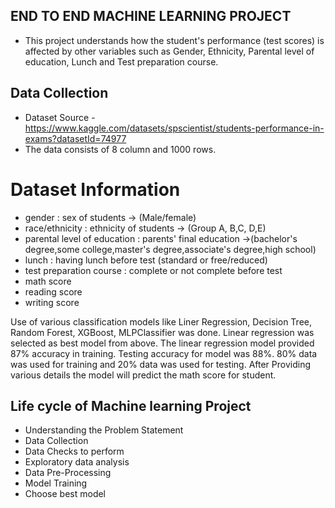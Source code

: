 ## END TO END MACHINE LEARNING PROJECT ##

- This project understands how the student's performance (test scores) is affected by other variables such as Gender, Ethnicity, Parental level of education, Lunch and Test preparation course.

## Data Collection ##
- Dataset Source - https://www.kaggle.com/datasets/spscientist/students-performance-in-exams?datasetId=74977
- The data consists of 8 column and 1000 rows.

# Dataset Information #
- gender : sex of students  -> (Male/female)
- race/ethnicity : ethnicity of students -> (Group A, B,C, D,E)
- parental level of education : parents' final education ->(bachelor's degree,some college,master's degree,associate's degree,high school)
- lunch : having lunch before test (standard or free/reduced) 
- test preparation course : complete or not complete before test
- math score
- reading score
- writing score

Use of various classification models like Liner Regression, Decision Tree, Random Forest, XGBoost, MLPClassifier was done. Linear regression was selected as best model from above. The linear regression model provided 87% accuracy in training. Testing accuracy for model was 88%. 80% data was used for training and 20% data was used for testing. After Providing various details the model will predict the math score for student.


## Life cycle of Machine learning Project ##

- Understanding the Problem Statement
- Data Collection
- Data Checks to perform
- Exploratory data analysis
- Data Pre-Processing
- Model Training
- Choose best model
